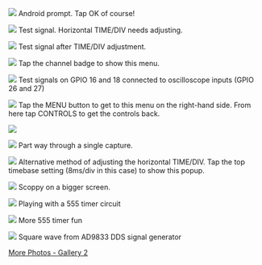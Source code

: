 
![](https://github.com/fhdm-dev/scoppy/raw/main/images/scoppy-v2-android-usb-prompt.jpg)
Android prompt. Tap OK of course!

![](https://github.com/fhdm-dev/scoppy/raw/main/images/phone-scoppy-v2-test-signal-1.jpg)
Test signal. Horizontal TIME/DIV needs adjusting.

![](https://github.com/fhdm-dev/scoppy/raw/main/images/phone-scoppy-v2-test-signal-2.jpg)
Test signal after TIME/DIV adjustment.

![](https://github.com/fhdm-dev/scoppy/raw/main/images/scoppy-v2-channel-menu.jpg)
Tap the channel badge to show this menu.

![](https://github.com/fhdm-dev/scoppy/raw/main/images/scoppy-v2-dual-test-signals.jpg)
Test signals on GPIO 16 and 18 connected to oscilloscope inputs (GPIO 26 and 27)

![](https://github.com/fhdm-dev/scoppy/raw/main/images/scoppy-v2-rhs-menu.jpg)
Tap the MENU button to get to this menu on the right-hand side. From here tap CONTROLS to get the controls back.

![](https://github.com/fhdm-dev/scoppy/raw/main/images/scoppy-v2-running-2ch.jpg)

![](https://github.com/fhdm-dev/scoppy/raw/main/images/scoppy-v2-single-capture.jpg)
Part way through a single capture.

![](https://github.com/fhdm-dev/scoppy/raw/main/images/scoppy-v2-top-timebase-control.jpg)
Alternative method of adjusting the horizontal TIME/DIV. Tap the top timebase setting (8ms/div in this case) to show this popup.

![](https://github.com/fhdm-dev/scoppy/raw/main/images/taba-scoppy-v2.jpg)
Scoppy on a bigger screen.

![](https://github.com/fhdm-dev/scoppy/raw/main/images/nokia-1.jpg)
Playing with a 555 timer circuit

![](https://github.com/fhdm-dev/scoppy/raw/main/images/nokia-2.jpg)
More 555 timer fun

![](https://github.com/fhdm-dev/scoppy/raw/main/images/taba-1.jpg)
Square wave from AD9833 DDS signal generator   
   
[More Photos - Gallery 2](Gallery-2)




